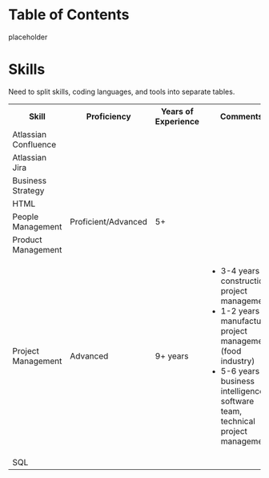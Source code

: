 # Table of Contents
placeholder

# Skills
Need to split skills, coding languages, and tools into separate tables.
<table>
  <tr>
    <th>Skill</th>
    <th>Proficiency</th>
    <th>Years of Experience</th>
    <th>Comments</th>
  </tr>
  <tr>
    <td>Atlassian Confluence</td>
    <td></td>
    <td></td>
    <td></td>
  </tr>
  <tr>
    <td>Atlassian Jira</td>
    <td></td>
    <td></td>
    <td></td>
  </tr>
  <tr>
    <td>Business Strategy</td>
    <td></td>
    <td></td>
    <td></td>
  </tr>
  <tr>
    <td>HTML</td>
    <td></td>
    <td></td>
    <td></td>
  </tr>
  <tr>
    <td>People Management</td>
    <td>Proficient/Advanced</td>
    <td>5+</td>
    <td></td>
  </tr>
  <tr>
    <td>Product Management</td>
    <td></td>
    <td></td>
    <td></td>
  </tr>
  <tr>
    <td>Project Management</td>
    <td>Advanced</td>
    <td>9+ years</td>
    <td>
      <ul>
        <li>3-4 years construction project management</li>
        <li>1-2 years manufacturing project management (food industry)</li>
        <li>5-6 years business intelligence & software team, technical project management</li>
      </ul>
    </td>
  </tr>
  <tr>
    <td>SQL</td>
    <td></td>
    <td></td>
    <td></td>
  </tr>
</table>
